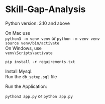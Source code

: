 # Skill-Gap-Analysis
Python version: 3.10 and above

On Mac use\
`python3 -m venv venv` or `python -m venv venv`  
`source venv/bin/activate`  
On Windows, use     
`venv\Scripts\activate`

`pip install -r requirements.txt`

Install Mysql:\
Run the `db_setup.sql` file

Run the Application:
  
`python3 app.py` or
 `python app.py`

